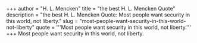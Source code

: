 +++
author = "H. L. Mencken"
title = "the best H. L. Mencken Quote"
description = "the best H. L. Mencken Quote: Most people want security in this world, not liberty."
slug = "most-people-want-security-in-this-world-not-liberty"
quote = '''Most people want security in this world, not liberty.'''
+++
Most people want security in this world, not liberty.
